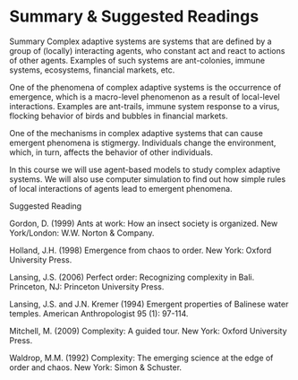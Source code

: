 # Summary & Suggested Readings
Summary
Complex adaptive systems are systems that are defined by a group of (locally) interacting agents, who constant act and react to actions of other agents. Examples of such systems are ant-colonies, immune systems, ecosystems, financial markets, etc.

One of the phenomena of complex adaptive systems is the occurrence of emergence, which is a macro-level phenomenon as a result of local-level interactions. Examples are ant-trails, immune system response to a virus, flocking behavior of birds and bubbles in financial markets.

One of the mechanisms in complex adaptive systems that can cause emergent phenomena is stigmergy. Individuals change the environment, which, in turn, affects the behavior of other individuals.

In this course we will use agent-based models to study complex adaptive systems. We will also use computer simulation to find out how simple rules of local interactions of agents lead to emergent phenomena.

Suggested Reading

Gordon, D. (1999) Ants at work: How an insect society is organized. New York/London: W.W. Norton & Company.

Holland, J.H. (1998) Emergence from chaos to order. New York: Oxford University Press.

Lansing, J.S. (2006) Perfect order: Recognizing complexity in Bali. Princeton, NJ: Princeton University Press.

Lansing, J.S. and J.N. Kremer (1994) Emergent properties of Balinese water temples. American Anthropologist 95 (1): 97-114.

Mitchell, M. (2009) Complexity: A guided tour. New York: Oxford University Press.

Waldrop, M.M. (1992) Complexity: The emerging science at the edge of order and chaos. New York: Simon & Schuster.
